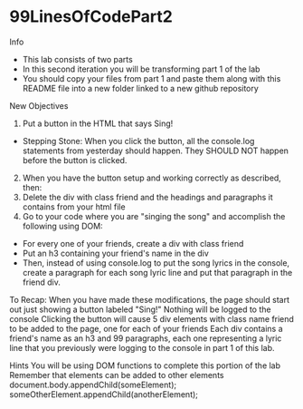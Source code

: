 # 99LinesOfCodePart2
Info

* This lab consists of two parts
* In this second iteration you will be transforming part 1 of the lab
* You should copy your files from part 1 and paste them along with this README file into a new folder linked to a new github repository

New Objectives

1. Put a button in the HTML that says Sing!
* Stepping Stone: When you click the button, all the console.log statements from yesterday should happen. They SHOULD NOT happen before the button is clicked.
2. When you have the button setup and working correctly as described, then:
3. Delete the div with class friend and the headings and paragraphs it contains from your html file
4. Go to your code where you are "singing the song" and accomplish the following using DOM:
* For every one of your friends, create a div with class friend
* Put an h3 containing your friend's name in the div
* Then, instead of using console.log to put the song lyrics in the console, create a paragraph for each song lyric line and put that paragraph in the friend div.

To Recap:
When you have made these modifications, the page should start out just showing a button labeled "Sing!"
Nothing will be logged to the console
Clicking the button will cause 5 div elements with class name friend to be added to the page, one for each of your friends
Each div contains a friend's name as an h3 and 99 paragraphs, each one representing a lyric line that you previously were logging to the console in part 1 of this lab.

Hints
You will be using DOM functions to complete this portion of the lab
Remember that elements can be added to other elements
document.body.appendChild(someElement);
someOtherElement.appendChild(anotherElement);